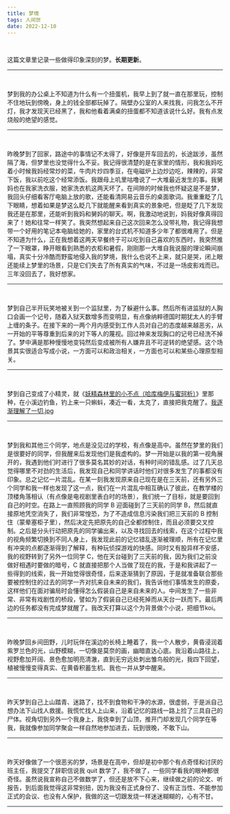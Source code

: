 ```yaml
---
title: 梦境
tags: 人间世
date: 2022-12-10
---
```


<br/>

这篇文章里记录一些做得印象深刻的梦。**长期更新**。

---

<br/>

梦到我的办公桌上不知道为什么有一个扭蛋机，我早上到了就一直在那里玩，控制不住地玩到傍晚，身上的钱全部都玩掉了。隔壁办公室的人来找我，问我怎么不开灯，我才发现天已经黑了，我和他看着满桌的扭蛋都不知道该说什么好。我有点发烧般的绝望的感觉。

---

<br/>

昨晚梦到了回家，路途中的事情记不太得了，好像是开车回去的，长途跋涉，虽然隔了海，但梦里也没觉得什么不妥。我记得很清楚的是在家里的情形，我和我妈吃着小时候我妈经常炒的菜，牛肉片炒四季豆，在电磁炉上边炒边吃，辣辣的，非常下饭，我以前吃这个经常添饭。我跟母上叽里咕噜说了一大堆最近发生的事。我舅妈也在我家洗衣服，她家洗衣机这两天坏了。在间隙的时候我也怀疑这是不是梦，我回头仔细看客厅电脑上放的歌，还能看清网易云音乐的桌面歌词。我重重眨了几下眼睛，想着如果是梦这么眨几下就能醒来看到真实的景象吧，但是眨了几下发现我还是在那里，还能听到我妈和舅妈的聊天。啊，我激动地说到，妈我好像真得回来了！她和往常一样笑了。我突然想起来自己这次回来怎么没带礼物，我记得我想带一个好用的笔记本电脑给她的，家里的台式机不知道多少年了都很难用了。但是不知道为什么，正在我想着这两天早餐终于可以吃到自己喜欢的东西时，我突然推了一下眼罩，睁开眼看到熟悉的衣柜和暑假，刚刚那一大堆自我说服的理论瞬间崩塌，真实十分冷酷而野蛮地侵入我的梦境，我什么也说不上来，就只是哭，闭上眼还能续上梦里的场景，只是它们失去了所有真实的气味，不过是一场皮影戏而已。三年没回去了，我好想家。

---

<br/>

梦到自己半开玩笑地被关到一个监狱里，为了躲避什么事。然后所有进监狱的人胸口会画一个记号，随着入狱天数增多而变明显，有点像纳粹德国时期犹太人的手臂上缠的条子。在接下来的一两个月内感受到工作人员对自己的态度越来越恶劣，从一开始的平等尊重到后来的对下等人的蔑视。回过神来发现胸口的记号已经洗不掉了。梦中满是那种慢慢地变钝然后变成被所有人嫌弃且不可逆转的绝望感。这个场景其实很适合写成小说，一方面可以和政治相关，一方面也可以和某些心理原型相关。

---

<br/>

梦到自己变成了小精灵，就《[妖精森林里的小不点（哈库梅伊与蜜珂析）](https://bangumi.tv/subject/221726)》里那种，在小溪边钓鱼，钓上来一只蝌蚪，凑近一看，太克了，直接把我克醒了。[我逐渐理解了一切.jpg](https://zh.moegirl.org.cn/zh-hans/%E5%A4%AA%E6%A3%92%E4%BA%86%EF%BC%8C%E6%88%91%E9%80%90%E6%B8%90%E7%90%86%E8%A7%A3%E4%B8%80%E5%88%87)

---

<br/>

梦到我和其他三个同学，地点是没见过的学校，有点像是高中。虽然在梦里的我们是很要好的同学，但我醒来后发现他们是我虚构的。梦一开始是以我的第一视角展开的，我遇到他们时进行了很多莫名其妙的对话，有种时间的错乱感。过了几天总觉得哪里不对劲的生活后，我发现自己和同学讲话时他们对很多发生了的事都没有印象。总之记忆一片混乱。在某一刻我发现原来自己现在是在三天前，还有另外三个同学和我一样也发现了这一点，我们在一片混乱中相互确认了彼此，在教学楼的顶楼角落相认（有点像是电视剧里表白时的场景），我们统一了目标，就是要回到自己的时空。在路上一直照顾我的同学 B 迎面碰到了三天前的同学 B，然后就直接原地凭空消失了，我们非常惶恐，为了不造成信息污染我们把三天前的 B 控制住（蒙晕塞柜子里），然后决定先把原先的自己全都控制住，而且必须要交叉控制。之后是分头行动把原先的同学骗出来，以及寻找回去的线索，在这个过程中我的视角频繁切换到不同人身上，我发现此前的记忆错乱逐渐被理顺，所有在记忆里有冲突的点都逐渐得到了解释，有种玩侦探游戏的快感。同时又有股异样不安感，我的视野转到了另外一位同学 C，他在天台碰到了三天前的我，因为我们之前没做好相遇时要做的暗号，C 就直接把那个人当做了现在的我，于是和我讲起了一些得到的线索，我一开始觉得很奇怪，后来逐渐猜到了原因，于是就准备联合那些要被控制住的过去的同学一齐对抗来自未来的我们，我告诉他们事情发生的原委，这样他们在面对骗局时会懂得怎么假装自己是来自未来的人。中间发生了一些非常、非常有戏剧性的桥段，譬如为了假装自己已经死掉而从天台一跃而下。最后两边的任务都没有完成梦就醒了。我改天打算以这个为背景做个小说，把细节koi。

---

<br/>

昨晚梦回乡间田野，儿时玩伴在溪边的长椅上睡着了，我一个人散步，黄昏浸润着紫罗兰色的光，山野模糊，一切像是莫奈的画，幽暗直达心底。我沿着山路往上，视野愈加开阔、景色愈加明亮清澈，直到无穷远处刺出雏鸟般的光，我四下回望，植被慢慢变得真实、在黄昏积蓄生机、我也一并从梦中醒来。

---

<br/>

昨天梦到自己上山踏青、迷路了，找不到食物和干净的水源，很虚弱，于是派自己想办法下山找人救援。我慌忙找人上山来，沿着记忆的路线一路上捡了三具自己的尸体。视角切到另外一个我身上，我侥幸到了山顶，推开门却发现几个同学在等我，我就像参加同学聚会一样自然地参加进去，玩到很晚，不敢下山。

---

<br/>

昨天好像做了一个很恶劣的梦，场景是在高中，但却是初中那个有点奇怪和讨厌的班主任，我提交了辞职信说我 quit 数学了，我不做了，一些同学看我的眼神都很奇怪。虽然说我宣称自己不做数学了，但还是放不下心来，继续做之前的论文、听报告，到后面我觉得这非常别扭，因为我没有正式身份了、没有正当性、不能参加正式的会议、也没有人保护，我做的这一切跟发烧一样迷迷糊糊的，心有不甘。

---

<br/>
